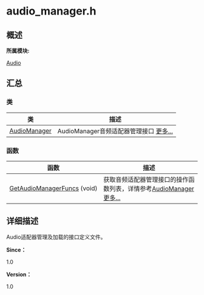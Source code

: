 # audio_manager.h


## **概述**

**所属模块:**

[Audio](_audio.md)


## **汇总**


### 类

  | 类 | 描述 | 
| -------- | -------- |
| [AudioManager](_audio_manager.md) | AudioManager音频适配器管理接口&nbsp;[更多...](_audio_manager.md) | 


### 函数

  | 函数 | 描述 | 
| -------- | -------- |
| [GetAudioManagerFuncs](_audio.md#getaudiomanagerfuncs)&nbsp;(void) | 获取音频适配器管理接口的操作函数列表，详情参考[AudioManager](_audio_manager.md)[更多...](_audio.md#getaudiomanagerfuncs) | 


## **详细描述**

Audio适配器管理及加载的接口定义文件。

**Since：**

1.0

**Version：**

1.0
